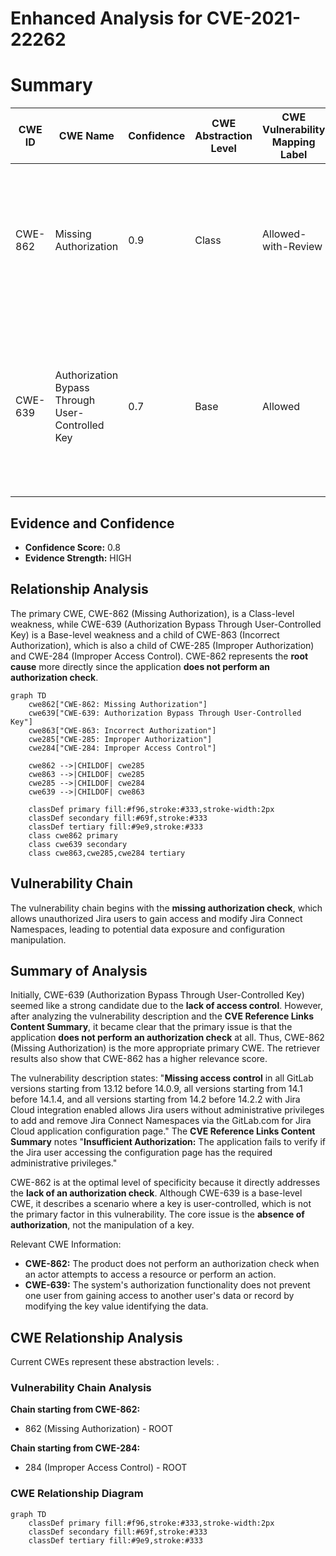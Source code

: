 # Enhanced Analysis for CVE-2021-22262

# Summary
| CWE ID | CWE Name | Confidence | CWE Abstraction Level | CWE Vulnerability Mapping Label | CWE-Vulnerability Mapping Notes |
|---|---|---|---|---|---|
| CWE-862 | Missing Authorization | 0.9 | Class | Allowed-with-Review | Primary CWE: The application **fails to perform an authorization check** before allowing Jira users to add and remove Jira Connect Namespaces. |
| CWE-639 | Authorization Bypass Through User-Controlled Key | 0.7 | Base | Allowed | Secondary Candidate: Jira users without administrative privileges can gain access to modify Jira Connect Namespaces by exploiting the **lack of access control**. |

## Evidence and Confidence

*   **Confidence Score:** 0.8
*   **Evidence Strength:** HIGH

## Relationship Analysis
The primary CWE, CWE-862 (Missing Authorization), is a Class-level weakness, while CWE-639 (Authorization Bypass Through User-Controlled Key) is a Base-level weakness and a child of CWE-863 (Incorrect Authorization), which is also a child of CWE-285 (Improper Authorization) and CWE-284 (Improper Access Control). CWE-862 represents the **root cause** more directly since the application **does not perform an authorization check**.

```mermaid
graph TD
    cwe862["CWE-862: Missing Authorization"]
    cwe639["CWE-639: Authorization Bypass Through User-Controlled Key"]
    cwe863["CWE-863: Incorrect Authorization"]
    cwe285["CWE-285: Improper Authorization"]
    cwe284["CWE-284: Improper Access Control"]
    
    cwe862 -->|CHILDOF| cwe285
    cwe863 -->|CHILDOF| cwe285
    cwe285 -->|CHILDOF| cwe284
    cwe639 -->|CHILDOF| cwe863
    
    classDef primary fill:#f96,stroke:#333,stroke-width:2px
    classDef secondary fill:#69f,stroke:#333
    classDef tertiary fill:#9e9,stroke:#333
    class cwe862 primary
    class cwe639 secondary
    class cwe863,cwe285,cwe284 tertiary
```

## Vulnerability Chain
The vulnerability chain begins with the **missing authorization check**, which allows unauthorized Jira users to gain access and modify Jira Connect Namespaces, leading to potential data exposure and configuration manipulation.

## Summary of Analysis
Initially, CWE-639 (Authorization Bypass Through User-Controlled Key) seemed like a strong candidate due to the **lack of access control**. However, after analyzing the vulnerability description and the **CVE Reference Links Content Summary**, it became clear that the primary issue is that the application **does not perform an authorization check** at all. Thus, CWE-862 (Missing Authorization) is the more appropriate primary CWE. The retriever results also show that CWE-862 has a higher relevance score.

The vulnerability description states: "**Missing access control** in all GitLab versions starting from 13.12 before 14.0.9, all versions starting from 14.1 before 14.1.4, and all versions starting from 14.2 before 14.2.2 with Jira Cloud integration enabled allows Jira users without administrative privileges to add and remove Jira Connect Namespaces via the GitLab.com for Jira Cloud application configuration page." The **CVE Reference Links Content Summary** notes "**Insufficient Authorization:** The application fails to verify if the Jira user accessing the configuration page has the required administrative privileges."

CWE-862 is at the optimal level of specificity because it directly addresses the **lack of an authorization check**. Although CWE-639 is a base-level CWE, it describes a scenario where a key is user-controlled, which is not the primary factor in this vulnerability. The core issue is the **absence of authorization**, not the manipulation of a key.

Relevant CWE Information:
- **CWE-862:** The product does not perform an authorization check when an actor attempts to access a resource or perform an action.
- **CWE-639:** The system's authorization functionality does not prevent one user from gaining access to another user's data or record by modifying the key value identifying the data.


## CWE Relationship Analysis

Current CWEs represent these abstraction levels: .


### Vulnerability Chain Analysis

**Chain starting from CWE-862:**
- 862 (Missing Authorization) - ROOT


**Chain starting from CWE-284:**
- 284 (Improper Access Control) - ROOT



### CWE Relationship Diagram

```mermaid
graph TD
    classDef primary fill:#f96,stroke:#333,stroke-width:2px
    classDef secondary fill:#69f,stroke:#333
    classDef tertiary fill:#9e9,stroke:#333
```